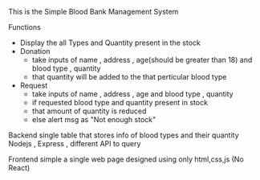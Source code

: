 This is the Simple Blood Bank Management System

Functions
- Display the all Types and Quantity present in the stock
- Donation
  - take inputs of name , address , age(should be greater than 18) and blood type , quantity
  - that quantity will be added to the that perticular blood type
- Request
  - take inputs of name , address , age and blood type , quantity
  - if requested blood type and quantity present in stock
  - that amount of quantity is reduced
  - else alert msg as "Not enough stock"

Backend
single table that stores info of blood types and their quantity
Nodejs , Express , different API to query

Frontend
simple a single web page
designed using only html,css,js (No React)
